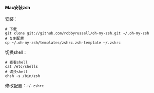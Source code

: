 #### Mac安装zsh

安装：

```shell
# 下载
git clone git://github.com/robbyrussell/oh-my-zsh.git ~/.oh-my-zsh
# 复制配置
cp ~/.oh-my-zsh/templates/zshrc.zsh-template ~/.zshrc
```

切换shell：

```shell
# 查看shell
cat /etc/shells
# 切换shell
chsh -s /bin/zsh
```

修改配置：`~/.zshrc` 

```shell
```




